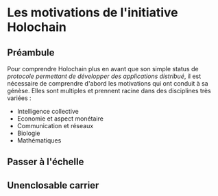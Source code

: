 # Les motivations de l'initiative Holochain

## Préambule
Pour comprendre Holochain plus en avant que son simple status de _protocole permettant de développer des applications distribué_, il est nécessaire de comprendre d'abord les motivations qui ont conduit à sa génèse.
Elles sont multiples et prennent racine dans des disciplines très variées : 
   - Intelligence collective
   - Economie et aspect monétaire
   - Communication et réseaux
   - Biologie
   - Mathématiques

## Passer à l'échelle

## Unenclosable carrier



